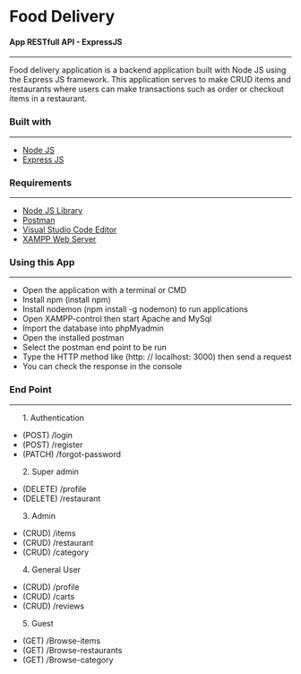 <h1>Food Delivery</h1>
<h4>App RESTfull API - ExpressJS</h4>
<hr>
<p>Food delivery application is a backend application built with Node JS using the Express JS framework. This application serves to make CRUD items and restaurants where users can make transactions such as order or checkout items in a restaurant.</p>
<h3>Built with</h3>
<hr>
<ul>
    <li><a href="">Node JS</a></li>
    <li><a href="">Express JS</a></li>
</ul>

<h3>Requirements</h3>
<hr>
<ul>
    <li><a href="">Node JS Library</a></li>
    <li><a href="">Postman</a></li>
    <li><a href="">Visual Studio Code Editor</a></li>
    <li><a href="">XAMPP Web Server</a></li>
</ul>

<h3>Using this App</h3>
<hr>
<ul>
    <li>Open the application with a terminal or CMD</li>
    <li>Install npm (install npm)</li>
    <li>Install nodemon (npm install -g nodemon) to run applications </li>
    <li>Open XAMPP-control then start Apache and MySql </li>
    <li>Import the database into phpMyadmin</li>
    <li>Open the installed postman</li>
    <li>Select the postman end point to be run</li>
    <li>Type the HTTP method like (http: // localhost: 3000) then send a request</li>
    <li>You can check the response in the console</li>
</ul>

<h3>End Point</h3>
<hr>
<ul>
    <p>1. Authentication</p>
    <li>(POST) /login</li>
    <li>(POST) /register</li>
    <li>(PATCH) /forgot-password</li>
    <p>2. Super admin</p>
    <li>(DELETE) /profile</li>
    <li>(DELETE) /restaurant</li>
    <p>3. Admin</p>
    <li>(CRUD) /items</li>
    <li>(CRUD) /restaurant</li>
    <li>(CRUD) /category</li>
    <p>4. General User</p>
    <li>(CRUD) /profile</li>
    <li>(CRUD) /carts</li>
    <li>(CRUD) /reviews</li>
    <p>5. Guest</p>
    <li>(GET) /Browse-items</li>
    <li>(GET) /Browse-restaurants</li>
    <li>(GET) /Browse-category</li>
</ul>
